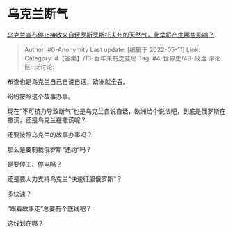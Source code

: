 # 乌克兰断气
[乌克兰宣布停止接收来自俄罗斯罗斯托夫州的天然气，此举将产生哪些影响？](https://www.zhihu.com/question/532273873/answer/2480777926)

> Author: #0-Anonymity
> Last update: [编辑于 2022-05-11]
> Link:
> Category: #【答集】/13-百年未有之变局
> Tag: #4-世界史/4B-政治
> 评论区:
> 泛讨论:

布查也是乌克兰自己自说自话，欧洲就全吞。

纷纷按照这个故事办事。

现在“不可抗力导致断气”也是乌克兰自说自话，欧洲给个说法吧，到底是俄罗斯在撒谎，还是乌克兰在撒谎呢？

还要按照乌克兰的故事办事吗？

那么是要制裁俄罗斯“违约”吗？

是要停工、停电吗？

还是要大力支持乌克兰“快速征服俄罗斯”？

多快速？

“跟着故事走”总要有个底线吧？

这线划在哪？
